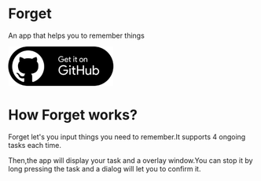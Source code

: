 # Forget
An app that helps you to remember things

[<img src="https://github.com/HOCC2011/Forget/blob/master/Icon_download.svg"
    alt="Get it on Github"
    height="80">](https://github.com/HOCC2011/Forget/releases)

# How Forget works?
Forget let's you input things you need to remember.It supports 4 ongoing tasks each time. 

Then,the app will display your task and a overlay window.You can stop it by long pressing the task and a dialog will let you to confirm it.



